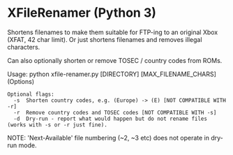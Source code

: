 # XFileRenamer (Python 3)

Shortens filenames to make them suitable for FTP-ing to an original Xbox (XFAT, 42 char limit). Or just shortens filenames and removes illegal characters.

Can also optionally shorten or remove TOSEC / country codes from ROMs.

Usage: python xfile-renamer.py [DIRECTORY] [MAX_FILENAME_CHARS] (Options)
  
    Optional flags:
      -s  Shorten country codes, e.g. (Europe) -> (E) [NOT COMPATIBLE WITH -r]
      -r  Remove country codes and TOSEC codes [NOT COMPATIBLE WITH -s]
      -d  Dry-run - report what would happen but do not rename files (works with -s or -r just fine).
  
NOTE: 'Next-Available' file numbering (~2, ~3 etc) does not operate in dry-run mode.
